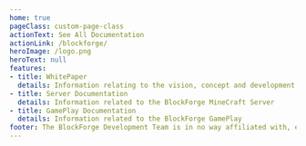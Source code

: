 ```yaml
---
home: true
pageClass: custom-page-class
actionText: See All Documentation
actionLink: /blockforge/
heroImage: /logo.png
heroText: null
features:
- title: WhitePaper
  details: Information relating to the vision, concept and development of the BlockForge NFT Project
- title: Server Documentation
  details: Information related to the BlockForge MineCraft Server
- title: GamePlay Documentation
  details: Information related to the BlockForge GamePlay  
footer: The BlockForge Development Team is in no way affiliated with, endorsed by, or a partner of Minecraft, Mojang, Microsoft, or any other related parties.
---
```


